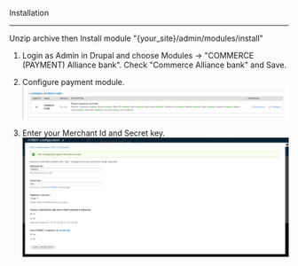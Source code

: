 Installation

------
Unzip archive then
Install module "{your_site}/admin/modules/install"

1. Login as Admin in Drupal and choose Modules -> "COMMERCE (PAYMENT) Alliance bank". Check "Commerce Alliance bank" and Save.

2. Configure payment module.
![Скриншот][1]

3. Enter your Merchant Id and Secret key.
![Скриншот][2]

[1]: https://raw.githubusercontent.com/cloudipsp/drupal/master/for_drupal_commerce/Screenshot_1.png
[2]: https://raw.githubusercontent.com/cloudipsp/drupal/master/for_drupal_commerce/Screenshot_2.png
